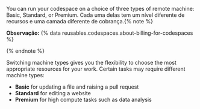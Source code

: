 You can run your codespace on a choice of three types of remote machine: Basic, Standard, or Premium. Cada uma delas tem um nível diferente de recursos e uma camada diferente de cobrança.<!-- For information, see "\[About billing for Codespaces\](/github/developing-online-with-codespaces/about-billing-for-codespaces)." -->{% note %}

**Observação:** {% data reusables.codespaces.about-billing-for-codespaces %}

{% endnote %}

Switching machine types gives you the flexibility to choose the most appropriate resources for your work. Certain tasks may require different machine types:

* **Basic** for updating a file and raising a pull request
* **Standard** for editing a website
* **Premium** for high compute tasks such as data analysis
